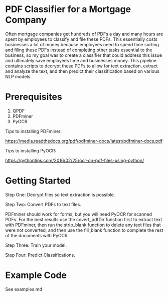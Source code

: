 # PDF Classifier for a Mortgage Company

Often mortgage companies get hundreds of PDFs a day and many hours are spent by
employees to classify and file these PDFs.  This essentially costs businesses a
lot of money because employees need to spend time sorting and filing these PDFs
instead of completing other tasks essential to the business, so my goal was to
create a classifier that could address this issue and ultimately save employees
time and businesses money.  This pipeline contains scripts to decrypt these PDFs
to allow for text extraction, extract and analyze the text, and then predict
their classification based on various NLP models.


# Prerequisites

1. QPDF
2. PDFminer
3. PyOCR

Tips to installing PDFminer:

https://media.readthedocs.org/pdf/pdfminer-docs/latest/pdfminer-docs.pdf

Tips to installing PyOCR:

https://pythontips.com/2016/02/25/ocr-on-pdf-files-using-python/


# Getting Started

Step One: Decrypt files so text extraction is possible.

Step Two: Convert PDFs to text files.  

PDFminer should work for forms, but you will need PyOCR for scanned PDFs.  For
the best results use the covert_pdfDir function first to extract text with PDFminer, then run the strip_blank function to delete any text files that were not converted,
and then use the fill_blank function to complete the rest of the documents with PyOCR.

Step Three: Train your model.

Step Four: Predict Classifications.


# Example Code

See examples.md
